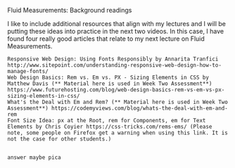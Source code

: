 Fluid Measurements: Background readings

I like to include additional resources that align with my lectures and I will be putting these ideas into practice in the next two videos. In this case, I have found four really good articles that relate to my next lecture on Fluid Measurements.

    Responsive Web Design: Using Fonts Responsibly by Annarita Tranfici http://www.sitepoint.com/understanding-responsive-web-design-how-to-manage-fonts/
    Web Design Basics: Rem vs. Em vs. PX - Sizing Elements in CSS by Matthew Davis (** Material here is used in Week Two Assessment**) https://www.futurehosting.com/blog/web-design-basics-rem-vs-em-vs-px-sizing-elements-in-css/
    What's the Deal with Em and Rem? (** Material here is used in Week Two Assessment**) https://codemyviews.com/blog/whats-the-deal-with-em-and-rem
    Font Size Idea: px at the Root, rem for Components, em for Text Elements by Chris Coyier https://css-tricks.com/rems-ems/ (Please note, some people on Firefox get a warning when using this link. It is not the case for other students.)


    answer maybe pica



    